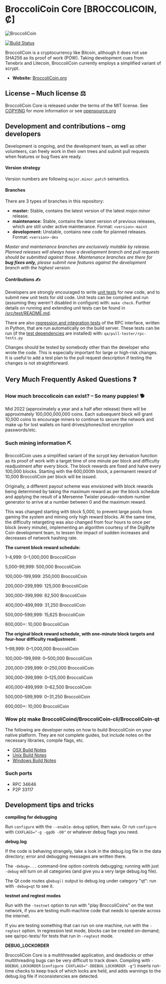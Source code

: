 # BroccoliCoin Core [BROCCOLICOIN, Ȼ]

![BroccoliCoin](https://BroccoliCoin.org/img/logos/BroccoliCoin/logo/broccolicoin_coin256.png)

[![Build Status](https://travis-ci.com/BroccoliCoin/BroccoliCoin.svg?branch=master)](https://travis-ci.com/BroccoliCoin/BroccoliCoin)

BroccoliCoin is a cryptocurrency like Bitcoin, although it does not use SHA256 as
its proof of work (POW). Taking development cues from Tenebrix and Litecoin,
BroccoliCoin currently employs a simplified variant of scrypt.
- **Website:** [BroccoliCoin.org](https://BroccoliCoin.org)

## License – Much license ⚖️
BroccoliCoin Core is released under the terms of the MIT license. See
[COPYING](COPYING) for more information or see
[opensource.org](https://opensource.org/licenses/MIT)

## Development and contributions – omg developers
Development is ongoing, and the development team, as well as other volunteers,
can freely work in their own trees and submit pull requests when features or
bug fixes are ready.

#### Version strategy
Version numbers are following ```major.minor.patch``` semantics.

#### Branches
There are 3 types of branches in this repository:

- **master:** Stable, contains the latest version of the latest *major.minor* release.
- **maintenance:** Stable, contains the latest version of previous releases, which are still under active maintenance. Format: ```<version>-maint```
- **development:** Unstable, contains new code for planned releases. Format: ```<version>-dev```

*Master and maintenance branches are exclusively mutable by release. Planned*
*releases will always have a development branch and pull requests should be*
*submitted against those. Maintenance branches are there for **bug fixes only,***
*please submit new features against the development branch with the highest version.*

#### Contributions ✍️

Developers are strongly encouraged to write [unit tests](src/test/README.md) for new code, and to
submit new unit tests for old code. Unit tests can be compiled and run
(assuming they weren't disabled in configure) with: `make check`. Further details on running
and extending unit tests can be found in [/src/test/README.md](/src/test/README.md).

There are also [regression and integration tests](/qa) of the RPC interface, written
in Python, that are run automatically on the build server.
These tests can be run (if the [test dependencies](/qa) are installed) with: `qa/pull-tester/rpc-tests.py`

Changes should be tested by somebody other than the developer who wrote the
code. This is especially important for large or high-risk changes. It is useful
to add a test plan to the pull request description if testing the changes is
not straightforward.

## Very Much Frequently Asked Questions ❓

### How much broccolicoin can exist? – So many puppies! 🐕
Mid 2022 (approximately a year and a half after release) there will be
approximately 100,000,000,000 coins.
Each subsequent block will grant 10,000 coins to encourage miners to continue to
secure the network and make up for lost wallets on hard drives/phones/lost
encryption passwords/etc.


### Such mining information ⛏

BroccoliCoin uses a simplified variant of the scrypt key derivation function as its
proof of work with a target time of one minute per block and difficulty
readjustment after every block. The block rewards are fixed and halve every
100,000 blocks. Starting with the 600,000th block, a permanent reward of
10,000 BroccoliCoin per block will be issued.  

Originally, a different payout scheme was envisioned with block rewards being
determined by taking the maximum reward as per the block schedule and applying
the result of a Mersenne Twister pseudo-random number generator to arrive at a
number between 0 and the maximum reward.

This was changed starting with block 5,000, to prevent large pools from gaming
the system and mining only high reward blocks. At the same time, the difficulty
retargeting was also changed from four hours to once per block (every minute),
implementing an algorithm courtesy of the DigiByte Coin development team, to
lessen the impact of sudden increases and decreases of network hashing rate.

**The current block reward schedule:**

1–4,999: 0–1,000,000 BroccoliCoin

5,000–99,999: 500,000 BroccoliCoin

100,000–199,999: 250,000 BroccoliCoin

200,000–299,999: 125,000 BroccoliCoin

300,000–399,999: 62,500 BroccoliCoin

400,000–499,999: 31,250 BroccoliCoin

500,000–599,999: 15,625 BroccoliCoin

600,000+: 10,000 BroccoliCoin

**The original block reward schedule, with one-minute block targets and four-hour difficulty readjustment:**

1–99,999: 0–1,000,000 BroccoliCoin

100,000–199,999: 0–500,000 BroccoliCoin

200,000–299,999: 0–250,000 BroccoliCoin

300,000–399,999: 0–125,000 BroccoliCoin

400,000–499,999: 0–62,500 BroccoliCoin

500,000–599,999: 0–31,250 BroccoliCoin

600,000+: 10,000 BroccoliCoin

### Wow plz make BroccoliCoind/BroccoliCoin-cli/BroccoliCoin-qt

  The following are developer notes on how to build BroccoliCoin on your native platform. They are not complete guides, but include notes on the necessary libraries, compile flags, etc.

  - [OSX Build Notes](doc/build-osx.md)
  - [Unix Build Notes](doc/build-unix.md)
  - [Windows Build Notes](doc/build-windows.md)

### Such ports

- RPC 34646
- P2P 33117

## Development tips and tricks

**compiling for debugging**

Run `configure` with the `--enable-debug` option, then `make`. Or run `configure` with
`CXXFLAGS="-g -ggdb -O0"` or whatever debug flags you need.

**debug.log**

If the code is behaving strangely, take a look in the debug.log file in the data directory;
error and debugging messages are written there.

The `-debug=...` command-line option controls debugging; running with just `-debug` will turn
on all categories (and give you a very large debug.log file).

The Qt code routes `qDebug()` output to debug.log under category "qt": run with `-debug=qt`
to see it.

**testnet and regtest modes**

Run with the `-testnet` option to run with "play BroccoliCoins" on the test network, if you
are testing multi-machine code that needs to operate across the internet.

If you are testing something that can run on one machine, run with the `-regtest` option.
In regression test mode, blocks can be created on-demand; see qa/rpc-tests/ for tests
that run in `-regtest` mode.

**DEBUG_LOCKORDER**

BroccoliCoin Core is a multithreaded application, and deadlocks or other multithreading bugs
can be very difficult to track down. Compiling with `-DDEBUG_LOCKORDER` (`configure
CXXFLAGS="-DDEBUG_LOCKORDER -g"`) inserts run-time checks to keep track of which locks
are held, and adds warnings to the debug.log file if inconsistencies are detected.
